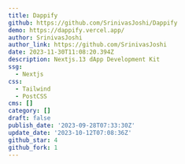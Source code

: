 ```yaml
---
title: Dappify
github: https://github.com/SrinivasJoshi/Dappify
demo: https://dappify.vercel.app/
author: SrinivasJoshi
author_link: https://github.com/SrinivasJoshi
date: 2023-11-30T11:08:20.394Z
description: Nextjs.13 dApp Development Kit
ssg:
  - Nextjs
css:
  - Tailwind
  - PostCSS
cms: []
category: []
draft: false
publish_date: '2023-09-28T07:33:30Z'
update_date: '2023-10-12T07:08:36Z'
github_star: 4
github_fork: 1
---
```

